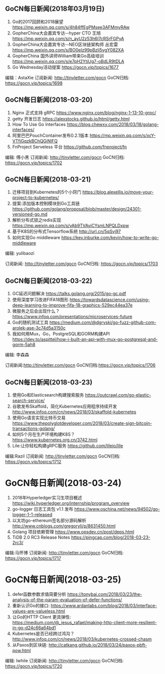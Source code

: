 ## GoCN每日新闻(2018年03月19日)

1. Go的2017回顾和2018展望 https://mp.weixin.qq.com/s/4h84ffEgPMsee3AFMmyRAw
2. GopherChina大会嘉宾专访--hyper CTO 王旭 https://mp.weixin.qq.com/s/n_ayU2z53h6I7cRSrFGPyA
3. GopherChina大会嘉宾专访--NEO区块链架构师 丛宏雷 https://mp.weixin.qq.com/s/BO0eIz99pBzli5ygY082XA
4. GopherChina 国外讲师William带来Go高级培训  https://mp.weixin.qq.com/s/e7pH2YtjUg7-oBdLR9tDLA
5. Go Wednesday活动提案 https://gocn.vip/topics/1677

编辑：AstaXie
订阅新闻: http://tinyletter.com/gocn
GoCN归档: https://gocn.vip/topics/1698

## GoCN每日新闻(2018-03-20)

1. Nginx 正式支持 gRPC https://www.nginx.com/blog/nginx-1-13-10-grpc/ 
2. getty 开发日志 https://alexstocks.github.io/html/getty.html
3. How To Use Go Interfaces https://blog.chewxy.com/2018/03/18/golang-interfaces/
4. 阿里巴巴PouchContainer发布0.2.1版本 https://mp.weixin.qq.com/s/xcY-VTfjGqzkBChQGiNlFQ
5. FnProject Serveless 平台  https://github.com/fnproject/fn

编辑: 傅小黑
订阅新闻: http://tinyletter.com/gocn
GoCN归档: https://gocn.vip/topics/1702


## GoCN每日新闻(2018-03-21)

1. 迁移项目到Kubernetes的5个小窍门 https://blog.alexellis.io/move-your-project-to-kubernetes/
2. 提案:添加版本控制模块到Go工具链 https://github.com/golang/proposal/blob/master/design/24301-versioned-go.md
3. 解析分布式锁之redis实现 https://mp.weixin.qq.com/s/vAb9TVAyiCYsmLNPQLDxpw
4. 基于K8S的分布式Tensorflow系统 http://url.cn/5qSvj97
5. 如何实现Go middleware https://kev.inburke.com/kevin/how-to-write-go-middleware

编辑: yulibaozi

订阅新闻: http://tinyletter.com/gocn
GoCN归档: https://gocn.vip/topics/1703


## GoCN每日新闻(2018-03-22)

1. GC延迟问题解决 https://talks.golang.org/2015/go-gc.pdf
2. 使用深度学习改进FIFA18图形 https://towardsdatascience.com/using-deep-learning-to-improve-fifa-18-graphics-529ec44ea37e
3. 微服务之后会出现什么？ https://www.infoq.com/presentations/microservices-future 
4. Go的随机测试工具 https://medium.com/@dgryski/go-fuzz-github-com-arolek-ase-3c74d5a3150c
5. 我如何用Mux，Go，PostgreSQL和GORM构建API https://dev.to/aspittel/how-i-built-an-api-with-mux-go-postgresql-and-gorm-5ah8

编辑: 李森森

订阅新闻:http://tinyletter.com/gocn
GoCN归档:https://gocn.vip/topics/1706

## GoCN每日新闻(2018-03-23)

1. 使用Go和Elasticsearch构建搜索服务 https://outcrawl.com/go-elastic-search-service/
2. 谷歌发布Skaffold，简化Kubernetes应用程序持续开发 http://www.infoq.com/cn/news/2018/03/skaffold-kubernetes
3. 使用Go语言实现比特币交易 https://www.thepolyglotdeveloper.com/2018/03/create-sign-bitcoin-transactions-golang/
4. 如何5个月在生产环境构建K8S？ https://www.kubernetes.org.cn/3742.html
5. Lile:让你轻松构建gRPC服务 https://github.com/lileio/lile

编辑:Razil
订阅新闻: http://tinyletter.com/gocn
GoCN归档: https://gocn.vip/topics/1712

# GoCN每日新闻(2018-03-24)

1. 2018年Hyperledger实习生项目概述 https://wiki.hyperledger.org/internship/program_overview
2. go-logger 日志工具包 v1.1 发布 https://www.oschina.net/news/94502/go-logger-1-1-released
3. 以太坊go-ethereum签名部分源码解析 http://www.cnblogs.com/gregoryli/p/8631450.html
4. Golang 项目依赖管理 https://www.opsdev.cn/post/deps.html
5. TiDB 2.0 RC3 Release Notes https://pingcap.com/blog/2018-03-23-2rc3/

编辑:马怀博
订阅新闻: http://tinyletter.com/gocn
GoCN归档: https://gocn.vip/topics/1717


# GoCN每日新闻(2018-03-25)

1. defer函数参数求值简要分析 https://tonybai.com/2018/03/23/the-analysis-of-the-param-evaluation-of-defer-functions/
2. 重新认识Go的接口: https://www.ardanlabs.com/blog/2018/03/interface-values-are-valueless.html
3. 让Go的HTTP Client 更具弹性: https://medium.com/@_jesus_rafael/making-http-client-more-resilient-in-go-d24c66a64bd1
4. Kubernetes是否已经跨过鸿沟？http://www.infoq.com/cn/news/2018/03/kubernetes-crossed-chasm
5. 从Paxos到区块链: http://catkang.github.io/2018/03/24/paxos-pbft-pow.html

编辑: lwhile
订阅新闻: http://tinyletter.com/gocn
GoCN归档: https://gocn.vip/topics/1720



